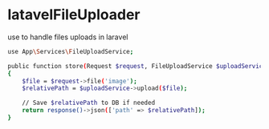 # latavelFileUploader
use to handle files uploads in laravel 

```bash
use App\Services\FileUploadService;

public function store(Request $request, FileUploadService $uploadService)
{
    $file = $request->file('image');
    $relativePath = $uploadService->upload($file);

    // Save $relativePath to DB if needed
    return response()->json(['path' => $relativePath]);
}
```
